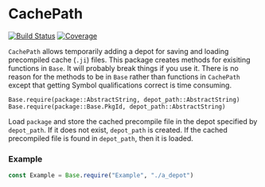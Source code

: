 # CachePath

[![Build Status](https://github.com/jlapeyre/CachePath.jl/actions/workflows/CI.yml/badge.svg?branch=main)](https://github.com/jlapeyre/CachePath.jl/actions/workflows/CI.yml?query=branch%3Amain)
[![Coverage](https://codecov.io/gh/jlapeyre/CachePath.jl/branch/main/graph/badge.svg)](https://codecov.io/gh/jlapeyre/CachePath.jl)


`CachePath` allows temporarily adding a depot for saving and loading precompiled cache (`.ji`) files.
This package creates methods for exisiting functions in `Base`. It will probably break things if you use it.
There is no reason for the methods to be in `Base` rather than functions in `CachePath` except
that getting Symbol qualifications correct is time consuming.


    Base.require(package::AbstractString, depot_path::AbstractString)
    Base.require(package::Base.PkgId, depot_path::AbstractString)

Load `package` and store the cached precompile file in the depot specified
by `depot_path`. If it does not exist, `depot_path` is created. If the
cached precompiled file is found in `depot_path`, then it is loaded.

### Example
```julia
const Example = Base.require("Example", "./a_depot")
```
